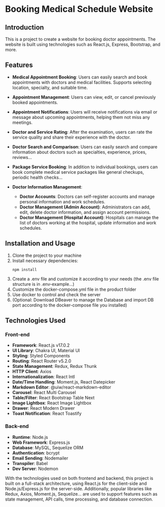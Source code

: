 # Booking Medical Schedule Website

## Introduction
This is a project to create a website for booking doctor appointments. The website is built using technologies such as React.js, Express, Bootstrap, and more.

## Features

- **Medical Appointment Booking**: Users can easily search and book appointments with doctors and medical facilities. Supports selecting location, specialty, and suitable time.
  
- **Appointment Management**: Users can view, edit, or cancel previously booked appointments.
  
- **Appointment Notifications**: Users will receive notifications via email or message about upcoming appointments, helping them not miss any meetings.
  
- **Doctor and Service Rating**: After the examination, users can rate the service quality and share their experience with the doctor.
  
- **Doctor Search and Comparison**: Users can easily search and compare information about doctors such as specialties, experience, prices, reviews...
  
- **Package Service Booking**: In addition to individual bookings, users can book complete medical service packages like general checkups, periodic health checks...
  
- **Doctor Information Management**:
  - **Doctor Accounts**: Doctors can self-register accounts and manage personal information and work schedules.
  - **Doctor Management (Admin Account)**: Administrators can add, edit, delete doctor information, and assign account permissions.
  - **Doctor Management (Hospital Account)**: Hospitals can manage the list of doctors working at the hospital, update information and work schedules.

## Installation and Usage

1. Clone the project to your machine
2. Install necessary dependencies:
   ```
   npm install
   ```
3. Create a .env file and customize it according to your needs (the .env file structure is in .env-example...)
4. Customize the docker-compose.yml file in the product folder
5. Use docker to control and check the server
6. (Optional: Download DBeaver to manage the Database and import DB port according to the docker-compose file you installed)

## Technologies Used
### Front-end
- **Framework**: React.js v17.0.2
- **UI Library**: Chakra UI, Material UI
- **Styling**: Styled Components
- **Routing**: React Router v5.2.0
- **State Management**: Redux, Redux Thunk
- **HTTP Client**: Axios
- **Internationalization**: React Intl
- **Date/Time Handling**: Moment.js, React Datepicker
- **Markdown Editor**: @uiw/react-markdown-editor
- **Carousel**: React Multi Carousel
- **Table/Filter**: React Bootstrap Table Next
- **Image Lightbox**: React Image Lightbox
- **Drawer**: React Modern Drawer
- **Toast Notification**: React Toastify

### Back-end
- **Runtime**: Node.js
- **Web Framework**: Express.js
- **Database**: MySQL, Sequelize ORM
- **Authentication**: bcrypt
- **Email Sending**: Nodemailer
- **Transpiler**: Babel
- **Dev Server**: Nodemon

With the technologies used on both frontend and backend, this project is built on a full-stack architecture, using React.js for the client-side and Node.js/Express.js for the server-side. Additionally, popular libraries like Redux, Axios, Moment.js, Sequelize... are used to support features such as state management, API calls, time processing, and database connection.
